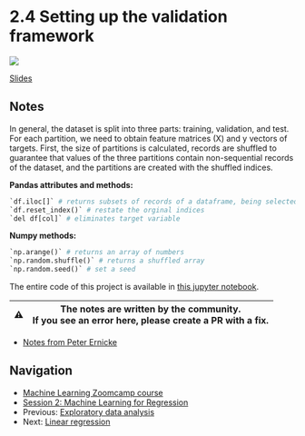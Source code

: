 # 2.4 Setting up the validation framework

<a href="https://www.youtube.com/watch?v=ck0IfiPaQi0&list=PL3MmuxUbc_hIhxl5Ji8t4O6lPAOpHaCLR&index=15"><img src="images/thumbnail-2-04.jpg"></a>

[Slides](https://www.slideshare.net/AlexeyGrigorev/ml-zoomcamp-2-slides)

## Notes

In general, the dataset is split into three parts: training, validation, and test. For each partition, we need to obtain feature matrices (X) and y vectors of targets. First, the size of partitions is calculated, records are shuffled to guarantee that values of the three partitions contain non-sequential records of the dataset, and the partitions are created with the shuffled indices.

**Pandas attributes and methods:**

```python
`df.iloc[]` # returns subsets of records of a dataframe, being selected by numerical indices
`df.reset_index()` # restate the orginal indices
`del df[col]` # eliminates target variable
```

**Numpy methods:**

```python
`np.arange()` # returns an array of numbers
`np.random.shuffle()` # returns a shuffled array
`np.random.seed()` # set a seed
```

The entire code of this project is available in [this jupyter notebook](https://github.com/alexeygrigorev/mlbookcamp-code/blob/master/chapter-02-car-price/02-carprice.ipynb).

|⚠️|The notes are written by the community.<br>If you see an error here, please create a PR with a fix.|
|---|:-:|

* [Notes from Peter Ernicke](https://knowmledge.com/2023/09/19/ml-zoomcamp-2023-machine-learning-for-regression-part-3/)

## Navigation

* [Machine Learning Zoomcamp course](../)
* [Session 2: Machine Learning for Regression](./)
* Previous: [Exploratory data analysis](03-eda.md)
* Next: [Linear regression](05-linear-regression-simple.md)
